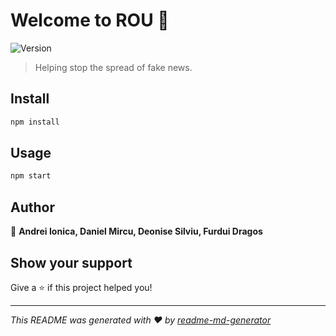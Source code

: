 # Welcome to ROU 👋
![Version](https://img.shields.io/badge/version-v1-blue.svg?cacheSeconds=2592000)

> Helping stop the spread of fake news.

## Install

```sh
npm install
```

## Usage

```sh
npm start
```

## Author

👤 **Andrei Ionica, Daniel Mircu, Deonise Silviu, Furdui Dragos**


## Show your support

Give a ⭐️ if this project helped you!


***
_This README was generated with ❤️ by [readme-md-generator](https://github.com/kefranabg/readme-md-generator)_